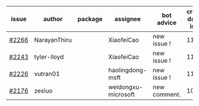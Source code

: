 | issue | author | package | assignee | bot advice | created date of issue | target release date | date from target |
| ------ | ------ | ------ | ------ | ------ | ------ | ------ | :-----: |
| [#2266](https://github.com/Azure/sdk-release-request/issues/2266) | NarayanThiru |  | XiaofeiCao | new issue ! <br> | 11-30 |  |  |
| [#2243](https://github.com/Azure/sdk-release-request/issues/2243) | tyler-lloyd |  | XiaofeiCao | new issue ! <br> | 11-19 |  |  |
| [#2226](https://github.com/Azure/sdk-release-request/issues/2226) | vutran01 |  | haolingdong-msft | new issue ! <br> | 11-17 |  |  |
| [#2176](https://github.com/Azure/sdk-release-request/issues/2176) | zesluo |  | weidongxu-microsoft | new comment.  <br> | 10-26 |  |  |
